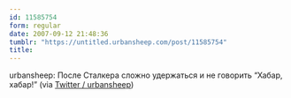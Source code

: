 ```yaml
---
id: 11585754
form: regular
date: 2007-09-12 21:48:36
tumblr: "https://untitled.urbansheep.com/post/11585754"
title:
---
```


<p>urbansheep: После Сталкера сложно удержаться и не говорить &ldquo;Хабар, хабар!&rdquo; (via <a href="http://twitter.com/urbansheep/statuses/264295732">Twitter / urbansheep</a>)</p>

